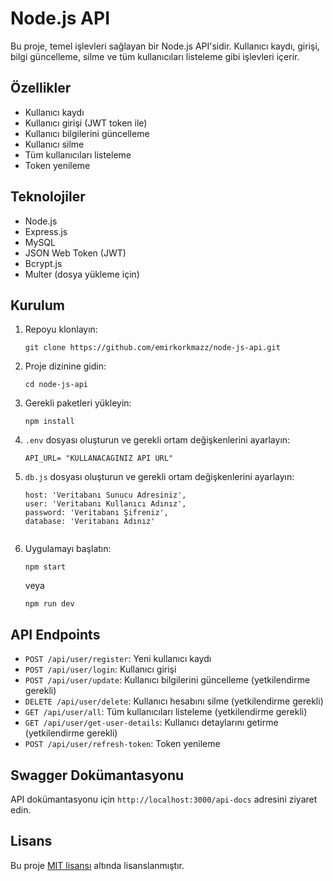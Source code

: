 # Node.js API

Bu proje, temel işlevleri sağlayan bir Node.js API'sidir. Kullanıcı kaydı, girişi, bilgi güncelleme, silme ve tüm kullanıcıları listeleme gibi işlevleri içerir.

## Özellikler

- Kullanıcı kaydı
- Kullanıcı girişi (JWT token ile)
- Kullanıcı bilgilerini güncelleme
- Kullanıcı silme
- Tüm kullanıcıları listeleme
- Token yenileme

## Teknolojiler

- Node.js
- Express.js
- MySQL
- JSON Web Token (JWT)
- Bcrypt.js
- Multer (dosya yükleme için)

## Kurulum

1. Repoyu klonlayın:
   ```
   git clone https://github.com/emirkorkmazz/node-js-api.git
   ```

2. Proje dizinine gidin:
   ```
   cd node-js-api
   ```

3. Gerekli paketleri yükleyin:
   ```
   npm install
   ```

4. `.env` dosyası oluşturun ve gerekli ortam değişkenlerini ayarlayın:
   ```
   API_URL= "KULLANACAGINIZ API URL"
   ```
5. `db.js` dosyası oluşturun ve gerekli ortam değişkenlerini ayarlayın:
   ```
   host: 'Veritabanı Sunucu Adresiniz',
   user: 'Veritabanı Kullanıcı Adınız',
   password: 'Veritabanı Şifreniz',
   database: 'Veritabanı Adınız'
  
   ```

6. Uygulamayı başlatın:
   ```
   npm start
   ```
   veya
   ```
   npm run dev
   ```

## API Endpoints

- `POST /api/user/register`: Yeni kullanıcı kaydı
- `POST /api/user/login`: Kullanıcı girişi
- `POST /api/user/update`: Kullanıcı bilgilerini güncelleme (yetkilendirme gerekli)
- `DELETE /api/user/delete`: Kullanıcı hesabını silme (yetkilendirme gerekli)
- `GET /api/user/all`: Tüm kullanıcıları listeleme (yetkilendirme gerekli)
- `GET /api/user/get-user-details`: Kullanıcı detaylarını getirme (yetkilendirme gerekli)
- `POST /api/user/refresh-token`: Token yenileme

## Swagger Dokümantasyonu

API dokümantasyonu için `http://localhost:3000/api-docs` adresini ziyaret edin.

## Lisans

Bu proje [MIT lisansı](LICENSE) altında lisanslanmıştır.
